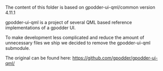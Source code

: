 The content of this folder is based on gpodder-ui-qml/common version 4.11.1

gpodder-ui-qml is a project of several QML based reference implementations of a
gpodder UI.

To make development less complicated and reduce the amount of unnecessary files 
we ship we decided to remove the gpodder-ui-qml submodule.

The original can be found here:
https://github.com/gpodder/gpodder-ui-qml/
